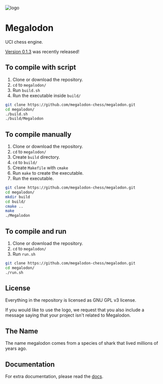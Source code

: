 ![logo](https://raw.githubusercontent.com/megalodon-chess/megalodon/main/logo/logo_widescreen_light.png)

# Megalodon

UCI chess engine.

[Version 0.1.3][latest] was recently released!

## To compile with script

1. Clone or download the repository.
2. `cd` to `megalodon/`
4. Run `build.sh`
5. Run the executable inside `build/`

```bash
git clone https://github.com/megalodon-chess/megalodon.git
cd megalodon/
./build.sh
./build/Megalodon
```

## To compile manually

1. Clone or download the repository.
2. `cd` to `megalodon/`
3. Create `build` directory.
4. `cd` to `build/`
5. Create `Makefile` with `cmake`
6. Run `make` to create the executable.
7. Run the executable.

``` bash
git clone https://github.com/megalodon-chess/megalodon.git
cd megalodon/
mkdir build
cd build/
cmake ..
make
./Megalodon
```

## To compile and run
1. Clone or download the repository.
2. `cd` to `megalodon/`
3. Run `run.sh`

```bash
git clone https://github.com/megalodon-chess/megalodon.git
cd megalodon/
./run.sh
```

## License

Everything in the repository is licensed as GNU GPL v3 license.

If you would like to use the logo, we request that you also include a message
saying that your project isn't related to Megalodon.

## The Name

The name megalodon comes from a species of shark that lived millions of years ago.

## Documentation

For extra documentation, please read the [docs][docs].

[docs]: https://megalodon-chess.github.io/megalodon/
[latest]: https://github.com/megalodon-chess/megalodon/releases/latest

